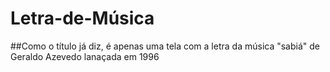 # Letra-de-Música
##Como o título já diz, é apenas uma tela com a letra da música "sabiá" de Geraldo Azevedo lanaçada em 1996
